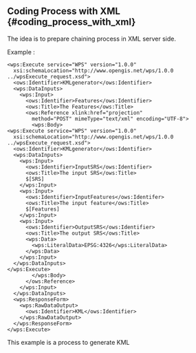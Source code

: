 ## Coding Process with XML {#coding_process_with_xml}

The idea is to prepare chaining process in XML server side.

Example :

    <wps:Execute service="WPS" version="1.0.0"
      xsi:schemaLocation="http://www.opengis.net/wps/1.0.0 ../wpsExecute_request.xsd">
      <ows:Identifier>KMLgenerator</ows:Identifier>
      <wps:DataInputs>
        <wps:Input>
          <ows:Identifier>Features</ows:Identifier>
          <ows:Title>The Features</ows:Title>
          <ows:Reference xlink:href="projection"
            method="POST" mimeType="text/xml" encoding="UTF-8">
            <wps:Body>
    <wps:Execute service="WPS" version="1.0.0"
      xsi:schemaLocation="http://www.opengis.net/wps/1.0.0 ../wpsExecute_request.xsd">
      <ows:Identifier>KMLgenerator</ows:Identifier>
      <wps:DataInputs>
        <wps:Input>
          <ows:Identifier>InputSRS</ows:Identifier>
          <ows:Title>The input SRS</ows:Title>
          $[SRS]
        </wps:Input>
        <wps:Input>
          <ows:Identifier>InputFeatures</ows:Identifer>
          <ows:Title>The input feature</ows:Title>
          $[Features]
        </wps:Input>
        <wps:Input>
          <ows:Identifier>OutputSRS</ows:Identifier>
          <ows:Title>The output SRS</ows:Title>
          <wps:Data>
            <wps:LiteralData>EPSG:4326</wps:LiteralData>
          </wps:Data>
        </wps:Input>
      </wps:DataInputs>
    </wps:Execute>
            </wps:Body>
          </ows:Reference>
        </wps:Input>
      </wps:DataInputs>
      <wps:ResponseForm>
        <wps:RawDataOutput>
          <ows:Identifier>KML</ows:Identifier>
        </wps:RawDataOutput>
      </wps:ResponseForm>
    </wps:Execute>

This example is a process to generate KML
